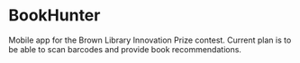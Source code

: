 BookHunter
==========

Mobile app for the Brown Library Innovation Prize contest. Current plan is to be able to scan barcodes and provide book recommendations.
